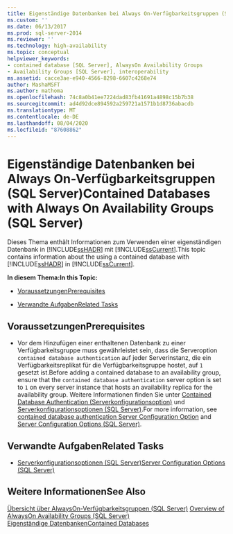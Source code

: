 ```yaml
---
title: Eigenständige Datenbanken bei Always On-Verfügbarkeitsgruppen (SQL Server) | Microsoft-Dokumentation
ms.custom: ''
ms.date: 06/13/2017
ms.prod: sql-server-2014
ms.reviewer: ''
ms.technology: high-availability
ms.topic: conceptual
helpviewer_keywords:
- contained database [SQL Server], AlwaysOn Availability Groups
- Availability Groups [SQL Server], interoperability
ms.assetid: cacce3ae-e940-4566-8298-6607c4268e74
author: MashaMSFT
ms.author: mathoma
ms.openlocfilehash: 74c8a0b41ee7224dad83fb41691a4898c15b7b38
ms.sourcegitcommit: ad4d92dce894592a259721a1571b1d8736abacdb
ms.translationtype: MT
ms.contentlocale: de-DE
ms.lasthandoff: 08/04/2020
ms.locfileid: "87608862"
---
```

# <a name="contained-databases-with-always-on-availability-groups-sql-server"></a><span data-ttu-id="58beb-102">Eigenständige Datenbanken bei Always On-Verfügbarkeitsgruppen (SQL Server)</span><span class="sxs-lookup"><span data-stu-id="58beb-102">Contained Databases with Always On Availability Groups (SQL Server)</span></span>
  <span data-ttu-id="58beb-103">Dieses Thema enthält Informationen zum Verwenden einer eigenständigen Datenbank in [!INCLUDE[ssHADR](../../../includes/sshadr-md.md)] mit [!INCLUDE[ssCurrent](../../../includes/sscurrent-md.md)].</span><span class="sxs-lookup"><span data-stu-id="58beb-103">This topic contains information about the using a contained database with [!INCLUDE[ssHADR](../../../includes/sshadr-md.md)] in [!INCLUDE[ssCurrent](../../../includes/sscurrent-md.md)].</span></span>  
  
 <span data-ttu-id="58beb-104">**In diesem Thema:**</span><span class="sxs-lookup"><span data-stu-id="58beb-104">**In this Topic:**</span></span>  
  
-   [<span data-ttu-id="58beb-105">Voraussetzungen</span><span class="sxs-lookup"><span data-stu-id="58beb-105">Prerequisites</span></span>](#Prerequisites)  
  
-   [<span data-ttu-id="58beb-106">Verwandte Aufgaben</span><span class="sxs-lookup"><span data-stu-id="58beb-106">Related Tasks</span></span>](#RelatedTasks)  
  
##  <a name="prerequisites"></a><a name="Prerequisites"></a> <span data-ttu-id="58beb-107">Voraussetzungen</span><span class="sxs-lookup"><span data-stu-id="58beb-107">Prerequisites</span></span>  
  
-   <span data-ttu-id="58beb-108">Vor dem Hinzufügen einer enthaltenen Datenbank zu einer Verfügbarkeitsgruppe muss gewährleistet sein, dass die Serveroption `contained database authentication` auf jeder Serverinstanz, die ein Verfügbarkeitsreplikat für die Verfügbarkeitsgruppe hostet, auf `1` gesetzt ist.</span><span class="sxs-lookup"><span data-stu-id="58beb-108">Before adding a contained database to an availability group, ensure that the `contained database authentication` server option is set to `1` on every server instance that hosts an availability replica for the availability group.</span></span> <span data-ttu-id="58beb-109">Weitere Informationen finden Sie unter [Contained Database Authentication (Serverkonfigurationsoption)](../../configure-windows/contained-database-authentication-server-configuration-option.md) und [Serverkonfigurationsoptionen &#40;SQL Server&#41;](../../configure-windows/server-configuration-options-sql-server.md).</span><span class="sxs-lookup"><span data-stu-id="58beb-109">For more information, see [contained database authentication Server Configuration Option](../../configure-windows/contained-database-authentication-server-configuration-option.md) and [Server Configuration Options &#40;SQL Server&#41;](../../configure-windows/server-configuration-options-sql-server.md).</span></span>  
  
##  <a name="related-tasks"></a><a name="RelatedTasks"></a> <span data-ttu-id="58beb-110">Verwandte Aufgaben</span><span class="sxs-lookup"><span data-stu-id="58beb-110">Related Tasks</span></span>  
  
-   [<span data-ttu-id="58beb-111">Serverkonfigurationsoptionen &#40;SQL Server&#41;</span><span class="sxs-lookup"><span data-stu-id="58beb-111">Server Configuration Options &#40;SQL Server&#41;</span></span>](../../configure-windows/server-configuration-options-sql-server.md)  
  
## <a name="see-also"></a><span data-ttu-id="58beb-112">Weitere Informationen</span><span class="sxs-lookup"><span data-stu-id="58beb-112">See Also</span></span>  
 <span data-ttu-id="58beb-113">[Übersicht über AlwaysOn-Verfügbarkeitsgruppen &#40;SQL Server&#41;](overview-of-always-on-availability-groups-sql-server.md) </span><span class="sxs-lookup"><span data-stu-id="58beb-113">[Overview of AlwaysOn Availability Groups &#40;SQL Server&#41;](overview-of-always-on-availability-groups-sql-server.md) </span></span>  
 [<span data-ttu-id="58beb-114">Eigenständige Datenbanken</span><span class="sxs-lookup"><span data-stu-id="58beb-114">Contained Databases</span></span>](../../../relational-databases/databases/contained-databases.md)  
  
  
